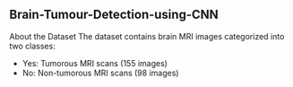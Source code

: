 ## Brain-Tumour-Detection-using-CNN

About the Dataset
The dataset contains brain MRI images categorized into two classes:
* Yes: Tumorous MRI scans (155 images)
* No: Non-tumorous MRI scans (98 images)
